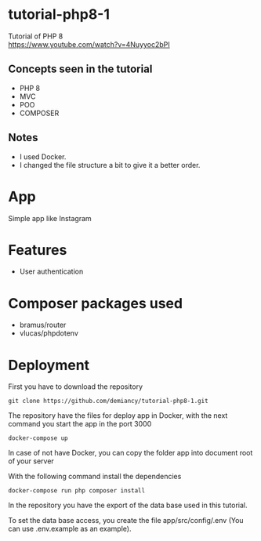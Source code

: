 # tutorial-php8-1
Tutorial of PHP 8  
https://www.youtube.com/watch?v=4Nuyyoc2bPI

## Concepts seen in the tutorial 
* PHP 8
* MVC
* POO
* COMPOSER

## Notes
* I used Docker.
* I changed the file structure a bit to give it a better order.

# App
Simple app like Instagram

# Features
* User authentication

# Composer packages used
* bramus/router
* vlucas/phpdotenv

# Deployment

First you have to download the repository 

    git clone https://github.com/demiancy/tutorial-php8-1.git

The repository have the files for deploy app in Docker, with the next command you start the app in the port 3000

    docker-compose up

In case of not have Docker, you can copy the folder app into document root of your server

With the following command install the dependencies 

    docker-compose run php composer install

In the repository you have the export of the data base used in this tutorial.

To set the data base access, you create the file app/src/config/.env (You can use .env.example as an example).